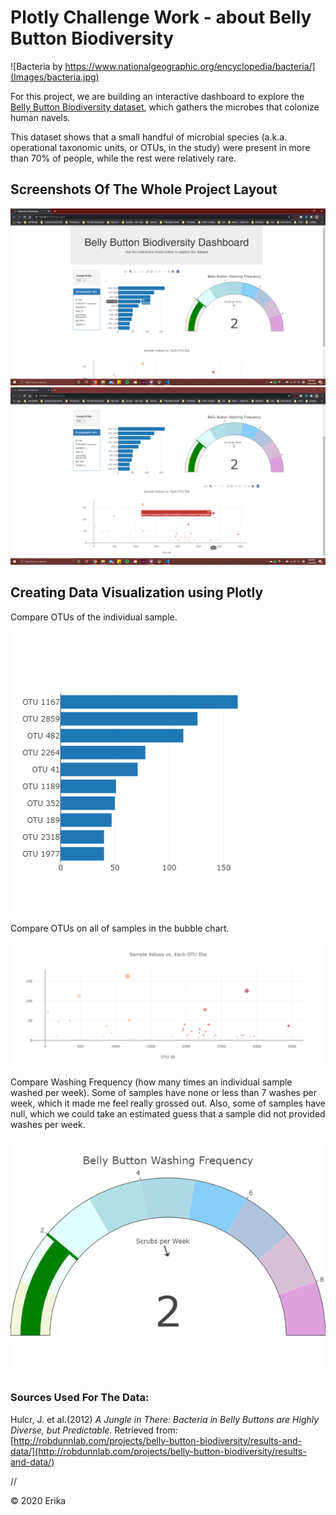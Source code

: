 # Plotly Challenge Work - about Belly Button Biodiversity

![Bacteria by https://www.nationalgeographic.org/encyclopedia/bacteria/](Images/bacteria.jpg)

For this project, we are building an interactive dashboard to explore the [Belly Button Biodiversity dataset](http://robdunnlab.com/projects/belly-button-biodiversity/), which gathers the microbes that colonize human navels.

This dataset shows that a small handful of microbial species (a.k.a. operational taxonomic units, or OTUs, in the study) were present in more than 70% of people, while the rest were relatively rare.

## Screenshots Of The Whole Project Layout

![Whole Page](Images/first_screenshot.png)
![Whole Page](Images/second_screenshot.png)

## Creating Data Visualization using Plotly

Compare OTUs of the individual sample.

![bar Chart](Images/h-bar-chart.png)

Compare OTUs on all of samples in the bubble chart.

![Bubble Chart](Images/bubble-chart.png)

Compare Washing Frequency (how many times an individual sample washed per week). Some of samples have none or less than 7 washes per week, which it made me feel really grossed out. Also, some of samples have null, which we could take an estimated guess that a sample did not provided washes per week.

![Gauge Chart](Images/gauge-chart.png)

### Sources Used For The Data:

Hulcr, J. et al.(2012) _A Jungle in There: Bacteria in Belly Buttons are Highly Diverse, but Predictable_. Retrieved from: [http://robdunnlab.com/projects/belly-button-biodiversity/results-and-data/](http://robdunnlab.com/projects/belly-button-biodiversity/results-and-data/)

//

© 2020 Erika 